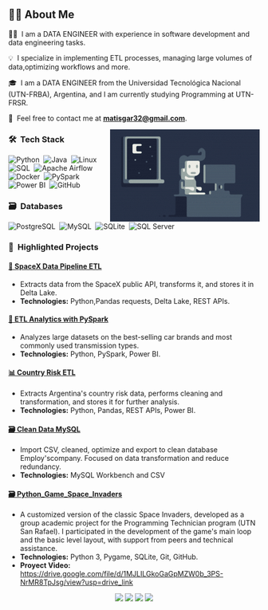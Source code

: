 ## 👨‍💻 About Me

👨‍💻 &nbsp;I am a DATA ENGINEER with experience in software development and data engineering tasks.

💡 &nbsp;I specialize in implementing ETL processes, managing large volumes of data,optimizing workflows and more.

🎓 &nbsp;I am a DATA ENGINEER from the Universidad Tecnológica Nacional (UTN-FRBA), Argentina, and I am currently studying Programming at UTN-FRSR.

📩 &nbsp;Feel free to contact me at **matisgar32@gmail.com**.

<img alt="Night Coding" src="https://raw.githubusercontent.com/AVS1508/AVS1508/master/assets/Night-Coding.gif" align="right"/>

### 🛠 &nbsp;Tech Stack

![Python](https://img.shields.io/badge/python-3670A0?style=for-the-badge&logo=python&logoColor=ffdd54)&nbsp;
![Java](https://img.shields.io/badge/java-%23ED8B00.svg?style=for-the-badge&logo=java&logoColor=white)&nbsp;
![Linux](https://img.shields.io/badge/Linux-FCC624?style=for-the-badge&logo=linux&logoColor=black)&nbsp;
![SQL](https://img.shields.io/badge/sql-%2300599C.svg?style=for-the-badge&logo=postgresql&logoColor=white)&nbsp;
![Apache Airflow](https://img.shields.io/badge/Apache%20Airflow-017CEE?style=for-the-badge&logo=apache-airflow&logoColor=white)&nbsp;
![Docker](https://img.shields.io/badge/docker-%230db7ed.svg?style=for-the-badge&logo=docker&logoColor=white)&nbsp;
![PySpark](https://img.shields.io/badge/pyspark-%23E25A1C.svg?style=for-the-badge&logo=apachespark&logoColor=white)&nbsp;
![Power BI](https://img.shields.io/badge/power%20BI-F2C811?style=for-the-badge&logo=powerbi&logoColor=black)&nbsp;
![GitHub](https://img.shields.io/badge/github-%23121011.svg?style=for-the-badge&logo=github&logoColor=white)&nbsp;

### 🗃 &nbsp;Databases

![PostgreSQL](https://img.shields.io/badge/postgres-%23316192.svg?style=for-the-badge&logo=postgresql&logoColor=white)&nbsp;
![MySQL](https://img.shields.io/badge/mysql-%2300f.svg?style=for-the-badge&logo=mysql&logoColor=white)&nbsp;
![SQLite](https://img.shields.io/badge/sqlite-%2307405e.svg?style=for-the-badge&logo=sqlite&logoColor=white)&nbsp;
![SQL Server](https://img.shields.io/badge/sql%20server-%23CC2927.svg?style=for-the-badge&logo=microsoft-sql-server&logoColor=white)&nbsp;

### 🚀 &nbsp;Highlighted Projects

#### [🚀 SpaceX Data Pipeline ETL](https://github.com/matiasgarcia-dot/data_engineering_projects/tree/main/spacex_data_pipeline_ETL)
- Extracts data from the SpaceX public API, transforms it, and stores it in Delta Lake.
- **Technologies:** Python,Pandas requests, Delta Lake, REST APIs.

#### [🚗 ETL Analytics with PySpark](https://github.com/matiasgarcia-dot/data_engineering_projects/tree/main/ETL_Analytics_with_PySpark)
- Analyzes large datasets on the best-selling car brands and most commonly used transmission types.
- **Technologies:** Python, PySpark, Power BI.

#### [📊 Country Risk ETL](https://github.com/matiasgarcia-dot/data_engineering_projects/tree/main/country_risk_ETL)
- Extracts Argentina's country risk data, performs cleaning and transformation, and stores it for further analysis.
- **Technologies:** Python, Pandas, REST APIs, Power BI.

#### [🗃 Clean Data MySQL](https://github.com/matiasgarcia-dot/data_engineering_projects/tree/main/Clean_Data_MySQL)
- Import CSV, cleaned, optimize and export to clean database Employ'scompany. Focused on data transformation and reduce redundancy.
- **Technologies:** MySQL Workbench and CSV

#### [🗃 Python_Game_Space_Invaders](https://github.com/matiasgarcia-dot/data_engineering_projects/tree/main/Python_Game_Space_Invaders)
- A customized version of the classic Space Invaders, developed as a group academic project for the Programming Technician program (UTN San Rafael). I participated in the development of the game's main loop and the basic level layout, with support from peers and technical assistance.
- **Technologies:** Python 3, Pygame, SQLite, Git, GitHub.
- **Proyect Video:** https://drive.google.com/file/d/1MJLILGkoGaGpMZW0b_3PS-NrMR8TpJsg/view?usp=drive_link



<p align="center">
<a href="https://www.linkedin.com/in/matias-garcia-2ab502316/"><img src="https://img.shields.io/badge/-Matias%20Garcia-0077B5?style=flat&logo=Linkedin&logoColor=white"/></a>
<a href="https://github.com/matiasgarcia-dot"><img src="https://img.shields.io/badge/-Matias%20Garcia-181717?style=flat&logo=github&logoColor=white"/></a>
<a href="mailto:matisgar32@gmail.com"><img src="https://img.shields.io/badge/-Email-D14836?style=flat&logo=Gmail&logoColor=white"/></a>
<a href="https://www.youtube.com/@hellomaty"><img src="https://img.shields.io/badge/-YouTube-FF0000?style=flat&logo=youtube&logoColor=white"/></a>
</p>

